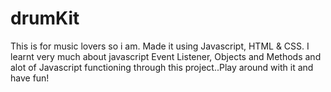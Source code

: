 # drumKit
This is for music lovers so i am. Made it using Javascript, HTML &amp; CSS. I learnt very much about javascript Event Listener, Objects and Methods and alot of Javascript functioning through this project..Play around with it and have fun!
